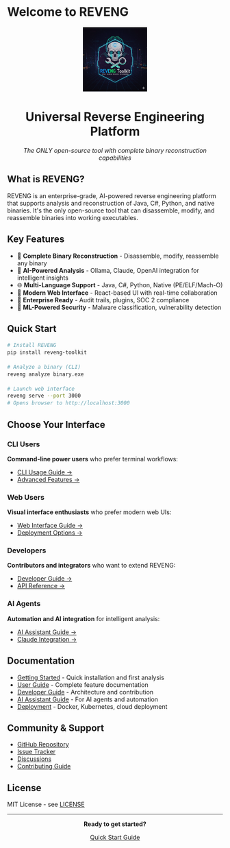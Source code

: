 # Welcome to REVENG

<div align="center">
  <img src="../assets/logo.png" alt="REVENG Logo" width="150" height="150">
  <h1>Universal Reverse Engineering Platform</h1>
  <p><em>The ONLY open-source tool with complete binary reconstruction capabilities</em></p>
</div>

## What is REVENG?

REVENG is an enterprise-grade, AI-powered reverse engineering platform that supports analysis and reconstruction of Java, C#, Python, and native binaries. It's the only open-source tool that can disassemble, modify, and reassemble binaries into working executables.

## Key Features

- 🔄 **Complete Binary Reconstruction** - Disassemble, modify, reassemble any binary
- 🤖 **AI-Powered Analysis** - Ollama, Claude, OpenAI integration for intelligent insights  
- 🌐 **Multi-Language Support** - Java, C#, Python, Native (PE/ELF/Mach-O)
- 🎨 **Modern Web Interface** - React-based UI with real-time collaboration
- 🏢 **Enterprise Ready** - Audit trails, plugins, SOC 2 compliance
- 🧠 **ML-Powered Security** - Malware classification, vulnerability detection

## Quick Start

```bash
# Install REVENG
pip install reveng-toolkit

# Analyze a binary (CLI)
reveng analyze binary.exe

# Launch web interface  
reveng serve --port 3000
# Opens browser to http://localhost:3000
```

## Choose Your Interface

### CLI Users
**Command-line power users** who prefer terminal workflows:
- [CLI Usage Guide →](user-guide/cli-usage.md)
- [Advanced Features →](user-guide/advanced-features.md)

### Web Users  
**Visual interface enthusiasts** who prefer modern web UIs:
- [Web Interface Guide →](user-guide/web-interface.md)
- [Deployment Options →](deployment/docker.md)

### Developers
**Contributors and integrators** who want to extend REVENG:
- [Developer Guide →](developer-guide/README.md)
- [API Reference →](developer-guide/api-reference.md)

### AI Agents
**Automation and AI integration** for intelligent analysis:
- [AI Assistant Guide →](ai-assistant-guide/README.md)
- [Claude Integration →](ai-assistant-guide/claude-integration.md)

## Documentation

- [Getting Started](getting-started/) - Quick installation and first analysis
- [User Guide](user-guide/) - Complete feature documentation  
- [Developer Guide](developer-guide/) - Architecture and contribution
- [AI Assistant Guide](ai-assistant-guide/) - For AI agents and automation
- [Deployment](deployment/) - Docker, Kubernetes, cloud deployment

## Community & Support

- [GitHub Repository](https://github.com/oimiragieo/reveng-main)
- [Issue Tracker](https://github.com/oimiragieo/reveng-main/issues)
- [Discussions](https://github.com/oimiragieo/reveng-main/discussions)
- [Contributing Guide](developer-guide/contributing.md)

## License

MIT License - see [LICENSE](https://github.com/oimiragieo/reveng-main/blob/main/LICENSE)

---

<div align="center">
  <p><strong>Ready to get started?</strong></p>
  <p><a href="getting-started/quick-start.md" class="md-button md-button--primary">Quick Start Guide</a></p>
</div>
